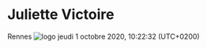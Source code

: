 # Juliette Victoire
Rennes
![logo](https://intranet.univ-rennes2.fr/sites/default/files/resize/UHB/SERVICE-COMMUNICATION/logor2-noir-150x147.png)
jeudi 1 octobre 2020, 10:22:32 (UTC+0200)
